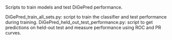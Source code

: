 Scripts to train models and test DiGePred performance.

DiGePred_train_all_sets.py: script to train the classifier and test performance during training. DiGePred_held_out_test_performance.py: script to get predictions on held-out test and measure performance using ROC and PR curves.
